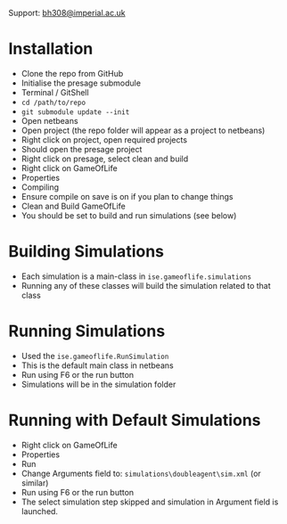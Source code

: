 
Support: bh308@imperial.ac.uk

Installation
============

 - Clone the repo from GitHub
 - Initialise the presage submodule
  - Terminal / GitShell
  - <code>cd /path/to/repo</code>
  - <code>git submodule update --init</code>
 - Open netbeans
 - Open project (the repo folder will appear as a project to netbeans)
 - Right click on project, open required projects
  - Should open the presage project
 - Right click on presage, select clean and build
 - Right click on GameOfLife
  - Properties
  - Compiling
  - Ensure compile on save is on if you plan to change things
 - Clean and Build GameOfLife
 - You should be set to build and run simulations (see below)

Building Simulations
====================

 - Each simulation is a main-class in <code>ise.gameoflife.simulations</code>
 - Running any of these classes will build the simulation related to that class

Running Simulations
===================

 - Used the <code>ise.gameoflife.RunSimulation</code>
 - This is the default main class in netbeans
 - Run using F6 or the run button
 - Simulations will be in the simulation folder

Running with Default Simulations
====================

 - Right click on GameOfLife
 - Properties
 - Run
 - Change Arguments field to: <code>simulations\doubleagent\sim.xml</code> (or similar)
 - Run using F6 or the run button
 - The select simulation step skipped and simulation in Argument field is launched.
